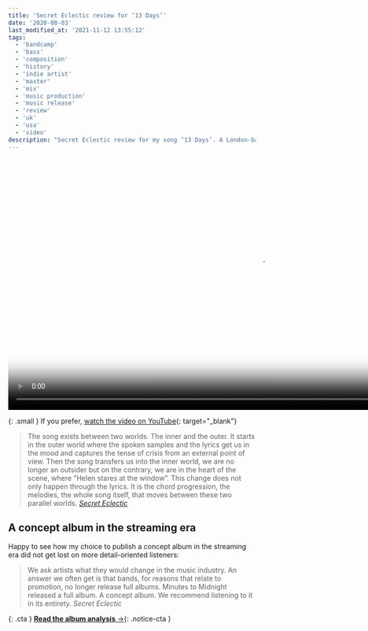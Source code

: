 ```yaml
---
title: 'Secret Eclectic review for ‘13 Days’'
date: '2020-08-03'
last_modified_at: '2021-11-12 13:55:12'
tags:
  - 'bandcamp'
  - 'bass'
  - 'composition'
  - 'history'
  - 'indie artist'
  - 'master'
  - 'mix'
  - 'music production'
  - 'music release'
  - 'review'
  - 'uk'
  - 'usa'
  - 'video'
description: "Secret Eclectic review for my song ‘13 Days’. A London-based website, they’re a team of people who love supporting emerging acts."
---
```

<video controls src="{{ site.url }}/assets/videos/music-video-13-days.mp4"
  poster="{{ site.url }}/assets/videos/music-video-13-days.jpg"
  width="1024">
  Sorry, your browser doesn't support embedded videos, but you can <a href="{{ site.url }}/assets/videos/music-video-13-days.mp4">download it</a> and watch it with your favorite video player.
</video>

{: .small }
If you prefer, [watch the video on YouTube](https://youtu.be/v-B88EtXr9Q){: target="_blank"}

> The song exists between two worlds. The inner and the outer. It starts in the outer world where the spoken samples and the lyrics get us in the mood and captures the tense of crisis from an external point of view. Then the song transfers us into the inner world, we are no longer an outsider but on the contrary, we are in the heart of the scene, where ”Helen stares at the window”. This change does not only happen through the lyrics. It is the chord progression, the melodies, the whole song itself, that moves between these two parallel worlds. 
> <cite>[Secret Eclectic](https://secreteclectic.com/2020/08/02/minutes-to-midnight-13-days/)</cite>

## A concept album in the streaming era

Happy to see how my choice to publish a concept album in the streaming era did not get lost on more detail-oriented listeners:

> We ask artists what they would change in the music industry. An answer we often get is that bands, for reasons that relate to promotion, no longer release full albums. Minutes to Midnight released a full album. A concept album. We recommend listening to it in its entirety.
> <cite>Secret Eclectic</cite>

{: .cta }
[**Read the album analysis**&nbsp;&rarr;](/blog/after-1989/){: .notice-cta }